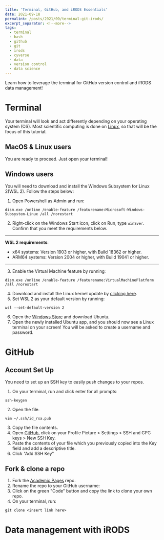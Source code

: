 ```yaml
---
title: 'Terminal, GitHub, and iRODS Essentials'
date: 2021-09-18
permalink: /posts/2021/09/terminal-git-irods/
excerpt_separator: <!--more-->
tags:
  - terminal
  - bash
  - github
  - git 
  - irods
  - cyverse
  - data
  - version control 
  - data science
---
```


Learn how to leverage the terminal for GitHub version control and iRODS data management!
<!--more-->
# Terminal

Your terminal will look and act differently depending on your operating system (OS). Most scientific computing is done on [Linux](https://www.linux.org/), so that will be the focus of this tutorial.

## MacOS & Linux users

You are ready to proceed. Just open your terminal!

## Windows users

You will need to download and install the Windows Subsystem for Linux 2(WSL 2). Follow the steps below:

1. Open Powershell as Admin and run:

```
dism.exe /online /enable-feature /featurename:Microsoft-Windows-Subsystem-Linux /all /norestart
```

2. Right-click on the Windows Start icon, click on Run, type ```winSver```. Confirm that you meet the requirements below.

---
**WSL 2 requirements**:

- x64 systems: Version 1903 or higher, with Build 18362 or higher.
- ARM64 systems: Version 2004 or higher, with Build 19041 or higher.
  
---

3. Enable the Virtual Machine feature by running:

```
dism.exe /online /enable-feature /featurename:VirtualMachinePlatform /all /norestart
```

4. Download and install the Linux kernel update by [clicking here](https://wslstorestorage.blob.core.windows.net/wslblob/wsl_update_x64.msi).
5. Set WSL 2 as your default version by running:

```
wsl --set-default-version 2
```

6. Open the [Windows Store](https://aka.ms/wslstore) and download Ubuntu.
7. Open the newly installed Ubuntu app, and you should now see a Linux terminal on your screen! You will be asked to create a username and password.

# GitHub

## Account Set Up

You need to set up an SSH key to easily push changes to your repos.

1. On your terminal, run and click enter for all prompts:

```
ssh-keygen
```

2. Open the file:

```
vim ~/.ssh/id_rsa.pub
```

3. Copy the file contents.
4. Open [GitHub](https://github.com/), click on your Profile Picture > Settings > SSH and GPG keys > New SSH Key.
5. Paste the contents of your file which you previously copied into the Key field and add a descriptive title.
6. Click "Add SSH Key"

## Fork & clone a repo

1. Fork the [Academic Pages](https://github.com/academicpages/academicpages.github.io) repo.
2. Rename the repo to your GitHub username:
3. Click on the green "Code" button and copy the link to clone your own repo.
4. On your terminal, run:

```
git clone <insert link here>
```

# Data management with iRODS
